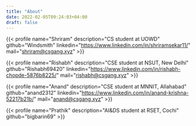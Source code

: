 ```yaml
---
title: "About"
date: 2022-02-05T09:24:03+04:00
draft: false
---
```


{{< profile name="Shriram" description="CS student at UOWD" github="Windsmith" linkedin="https://www.linkedin.com/in/shriramsekar11/" mail="shriram@csgang.xyz" >}}

{{< profile name="Rishabh" description="CSE student at NSUT, New Delhi" github="Rishabh69420" linkedin="https://www.linkedin.com/in/rishabh-chopde-5876b8225/" mail="rishabh@csgang.xyz" >}}

{{< profile name="Anand" description="CSE student at MNNIT, Allahabad" github="anand2312" linkedin="https://www.linkedin.com/in/anand-krishna-52217b21b/" mail="anand@csgang.xyz" >}}

{{< profile name="Prathik" description="AI&DS student at RSET, Cochi" github="bigbarin69" >}}
